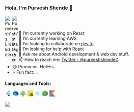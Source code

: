 ### Hola, I'm Purvesh Shende 👋

<a href="https://www.linkedin.com/in/purvesh-shende-a08293170/">
  <img align="left" alt="Purvesh's Linkdein" width="22px" src="https://www.flaticon.com/svg/vstatic/svg/174/174857.svg?token=exp=1611946676~hmac=c455e9366ea9814bee8fe7a221b1e71f" />
  
<a href="https://www.instagram.com/coder_purvesh/">
  <img align="left" alt="Purvesh's Instagram" width="22px" src="https://www.flaticon.com/svg/vstatic/svg/2111/2111463.svg?token=exp=1611946740~hmac=f93f87ef7f95875e7389c1e4e5abb22d" />
  
</a>
<br/>
<br/>

- 🔭 I’m currently working on React
- 🌱 I’m currently learning AWS
- 👯 I’m looking to collaborate on [dev.to](https://dev.to/purveshshende2)
- 🤔 I’m looking for help with React
- 💬 Ask me about Android development & web dev stuff.
- 📫 How to reach me: [Twitter - @purveshshende2](https://twitter.com/purveshshende2).
- 😄 Pronouns: He/His
- ⚡ Fun fact: ..


**Languages and Tools:**  

<code><img height="20" src="https://raw.githubusercontent.com/github/explore/80688e429a7d4ef2fca1e82350fe8e3517d3494d/topics/flutter/flutter.png"></code>
<code><img height="20" src="https://raw.githubusercontent.com/github/explore/80688e429a7d4ef2fca1e82350fe8e3517d3494d/topics/dart/dart.png"></code>
<code><img height="20" src="https://raw.githubusercontent.com/github/explore/80688e429a7d4ef2fca1e82350fe8e3517d3494d/topics/android/android.png"></code>
<code><img height="20" src="https://raw.githubusercontent.com/github/explore/80688e429a7d4ef2fca1e82350fe8e3517d3494d/topics/javascript/javascript.png"></code>
<code><img height="20" src="https://raw.githubusercontent.com/github/explore/80688e429a7d4ef2fca1e82350fe8e3517d3494d/topics/react/react.png"></code>
<code><img height="20" src="https://raw.githubusercontent.com/github/explore/80688e429a7d4ef2fca1e82350fe8e3517d3494d/topics/nodejs/nodejs.png"></code> 
<code><img height="20" src="https://raw.githubusercontent.com/github/explore/80688e429a7d4ef2fca1e82350fe8e3517d3494d/topics/kotlin/kotlin.png"></code>    


<img src="https://github-readme-stats.vercel.app/api?username=purveshshende2&&show_icon=true&title_color=1687a7&icon_color=1687a7&text_color=daf7dcc&bg_color=ffffff">
